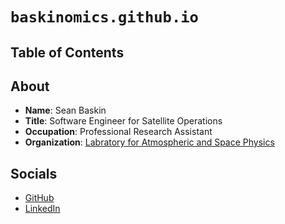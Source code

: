 # `baskinomics.github.io`

## Table of Contents

## About

- **Name**: Sean Baskin
- **Title**: Software Engineer for Satellite Operations
- **Occupation**: Professional Research Assistant
- **Organization**: [Labratory for Atmospheric and Space Physics](https://lasp.colorado.edu/home/)

## Socials

- [GitHub](https://github.com/baskinomics)
- [LinkedIn](https://www.linkedin.com/in/sean-baskin/)
